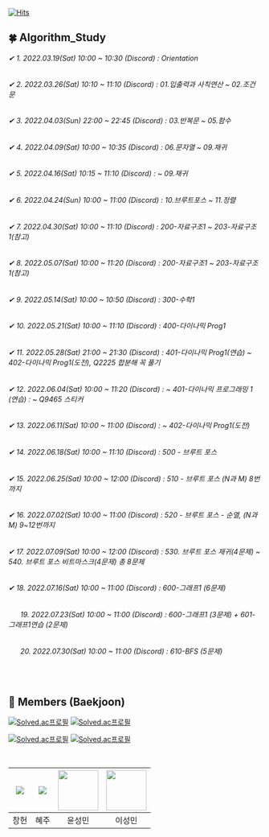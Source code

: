 [![Hits](https://hits.seeyoufarm.com/api/count/incr/badge.svg?url=https://github.com/leechun1095/Algorithm_Study&count_bg=%233DBCC8&title_bg=%23555555&icon=&icon_color=%23E7E7E7&title=hits&edge_flat=false)](https://hits.seeyoufarm.com)

## 🍀 Algorithm_Study
###### ✔ 1️. 2022.03.19(Sat) 10:00 ~ 10:30 (Discord) : Orientation   
###### ✔ 2️. 2022.03.26(Sat) 10:10 ~ 11:10 (Discord) : 01.입출력과 사칙연산 ~ 02.조건문  
###### ✔ 3️. 2022.04.03(Sun) 22:00 ~ 22:45 (Discord) : 03.반복문 ~ 05.함수
###### ✔ 4️. 2022.04.09(Sat) 10:00 ~ 10:35 (Discord) : 06.문자열 ~ 09.재귀 
###### ✔ 5. 2022.04.16(Sat) 10:15 ~ 11:10 (Discord) : ~ 09.재귀 
###### ✔ 6. 2022.04.24(Sun) 10:00 ~ 11:00 (Discord) : 10.브루트포스 ~ 11.정렬 
###### ✔ 7. 2022.04.30(Sat) 10:00 ~ 11:10 (Discord) : 200-자료구조1 ~ 203-자료구조1(참고) 
###### ✔ 8. 2022.05.07(Sat) 10:00 ~ 11:20 (Discord) : 200-자료구조1 ~ 203-자료구조1(참고) 
###### ✔ 9. 2022.05.14(Sat) 10:00 ~ 10:50 (Discord) : 300-수학1
###### ✔ 10. 2022.05.21(Sat) 10:00 ~ 11:10 (Discord) : 400-다이나믹 Prog1 
###### ✔ 11. 2022.05.28(Sat) 21:00 ~ 21:30 (Discord) : 401-다이나믹 Prog1(연습) ~ 402-다이나믹 Prog1(도전), Q2225 합분해 꼭 풀기
###### ✔ 12. 2022.06.04(Sat) 10:00 ~ 11:20 (Discord) : ~ 401-다이나믹 프로그래밍 1 (연습) : ~ Q9465 스티커
###### ✔ 13. 2022.06.11(Sat) 10:00 ~ 11:00 (Discord) : ~ 402-다이나믹 Prog1(도전)
###### ✔ 14. 2022.06.18(Sat) 10:00 ~ 11:10 (Discord) : 500 - 브루트 포스 
###### ✔ 15. 2022.06.25(Sat) 10:00 ~ 12:00 (Discord) : 510 - 브루트 포스 (N과 M) 8번까지
###### ✔ 16. 2022.07.02(Sat) 10:00 ~ 11:00 (Discord) : 520 - 브루트 포스 - 순열, (N과 M) 9~12번까지
###### ✔ 17. 2022.07.09(Sat) 10:00 ~ 12:00 (Discord) : 530. 브루트 포스 재귀(4문제) ~ 540. 브루트 포스 비트마스크(4문제) 총 8문제
###### ✔ 18. 2022.07.16(Sat) 10:00 ~ 11:00 (Discord) : 600-그래프1 (6문제)
###### &nbsp;&nbsp;&nbsp;&nbsp;&nbsp; 19. 2022.07.23(Sat) 10:00 ~ 11:00 (Discord) : 600-그래프1 (3문제) + 601-그래프1연습 (2문제)
###### &nbsp;&nbsp;&nbsp;&nbsp;&nbsp; 20. 2022.07.30(Sat) 10:00 ~ 11:00 (Discord) : 610-BFS (5문제)

<br/>
  
## 🏅 Members (Baekjoon)

[![Solved.ac프로필](http://mazassumnida.wtf/api/v2/generate_badge?boj=dlckdgjs89)](https://solved.ac/dlckdgjs89) [![Solved.ac프로필](http://mazassumnida.wtf/api/v2/generate_badge?boj=alias8282)](https://solved.ac/alias8282)  
   
[![Solved.ac프로필](http://mazassumnida.wtf/api/v2/generate_badge?boj=ssmmyy1234)](https://solved.ac/ssmmyy1234) [![Solved.ac프로필](http://mazassumnida.wtf/api/v2/generate_badge?boj=lssmm1230)](https://solved.ac/lssmm1230)    

   
<br/>  
  
|[![](https://github.com/leechun1095.png?size=80)](https://github.com/leechun1095)|[![](https://github.com/KHJhub.png?size=80)](https://github.com/KHJhub)|[<img src="https://github.com/sungminyun1.png" width="80">](https://github.com/sungminyun1) |[<img src="https://github.com/lssmm1230.png" width="80">](https://github.com/lssmm1230) | 
|:---:|:---:|:---:|:---:|
| 창헌 | 혜주 | 윤성민 | 이성민 |  


